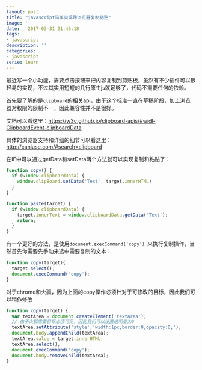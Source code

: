 ```yaml
---
layout: post
title: "javascript简单实现跨浏览器复制粘贴"
image: ''
date:   2017-03-31 21:46:18
tags:
- javascript
description: ''
categories:
- javascript
serie: learn
---
```


最近写一个小功能，需要点击按钮来把内容复制到剪贴板，虽然有不少插件可以很轻易的实现，不过其实用短短的几行原生js就足够了，代码不需要任何的依赖。

首先要了解的是`clipboard`的相关api，由于这个标准一直在草稿阶段，加上浏览器对权限的限制不一，因此兼容性并不是很好。

文档可以看这里：https://w3c.github.io/clipboard-apis/#widl-ClipboardEvent-clipboardData

具体的浏览器支持和详细的细节可以看这里：http://caniuse.com/#search=clipboard

在IE中可以通过getData和setData两个方法就可以实现复制和粘贴了：

```javascript
function copy() {
  if (window.clipboardData) {
 	window.clipBoard.setData('Text', target.innerHTML)
  }
}

function paste(target) {
  if (window.clipboardData) {
    target.innerText = window.clipboardData.getData('Text');
    return;
  }
}
```

有一个更好的方法，是使用`document.execCommand(‘copy’) `来执行复制操作，当然首先你需要先手动来选中需要复制的文本：

```javascript
function copy(target){
  target.select();
  document.execCommand('copy');
}
```

对于chrome和火狐，因为上面的copy操作必须针对于可修改的目标，因此我们可以稍作修改：

```javascript
function copy(target) {
  var textArea = document.createElement('textarea');
  // 由于火狐需要目标必须可见，因此我们可以设置透明度为0
  textArea.setAttribute('style','width:1px;border:0;opacity:0;');
  document.body.appendChild(textArea);
  textArea.value = target.innerHTML;
  textArea.select();
  document.execCommand('copy');
  document.body.removeChild(textArea);
}
```

